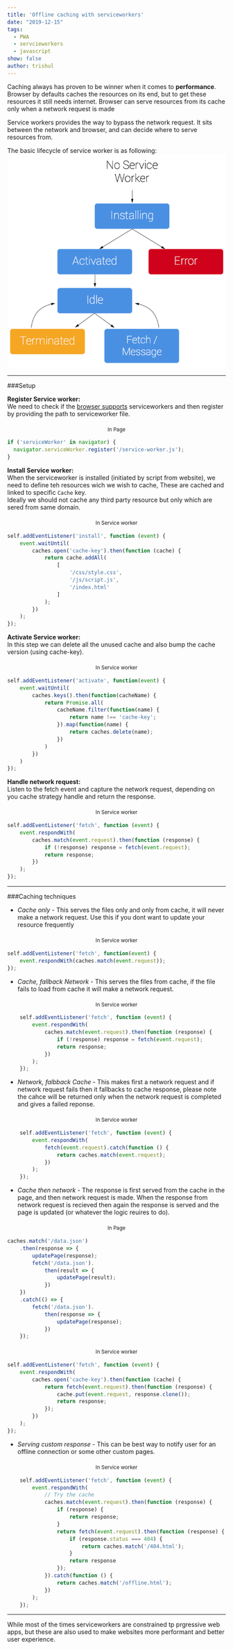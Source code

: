 ```yaml
---
title: 'Offline caching with serviceworkers'
date: "2019-12-15"
tags:
  - PWA
  - servcieworkers
  - javascript
show: false
author: trishul
---
```


Caching always has proven to be winner when it comes to **performance**.
Browser by defaults caches the resources on its end, but to get these resources it still needs internet. Browser can serve resources from its cache only when a network request is made

Service workers provides the way to bypass the network request. It sits between the network and browser, and can decide where to serve resources from.

The basic lifecycle of service worker is as following:
![Service worker lifecycle](sw-lifecycle.png)

***
###Setup

**Register Service worker:**  
We need to check if the [browser supports](https://caniuse.com/#feat=serviceworkers) serviceworkers and then register by providing the path to serviceworker file.

<center><sub>In Page</sub></center>

```javascript
if ('serviceWorker' in navigator) {
  navigator.serviceWorker.register('/service-worker.js');
}
```

**Install Service worker:**  
When the serviceworker is installed (initiated by script from website), we need to define teh resources wich we wish to cache, These are cached and linked to specific `Cache` key.  
Ideally we should not cache any third party resource but only which are sered from same domain.
<center><sub>In Service worker</sub></center>

```javascript
self.addEventListener('install', function (event) {
    event.waitUntil(
        caches.open('cache-key').then(function (cache) {
            return cache.addAll(
                [
                    '/css/style.css',
                    '/js/script.js',
                    '/index.html'
                ]
            );
        })
    );
});

```

**Activate Service worker:**  
In this step we can delete all the unused cache and also bump the cache version (using cache-key).
<center><sub>In Service worker</sub></center>

```javascript
self.addEventListener('activate', function(event) {
    event.waitUntil(
        caches.keys().then(function(cacheName) {
            return Promise.all(
                cacheName.filter(function(name) {
                    return name !== 'cache-key';
                }).map(function(name) {
                    return caches.delete(name);
                })
            )
        })
    )
});
```

**Handle network request:**  
Listen to the fetch event and capture the network request, depending on you cache strategy handle and return the response.
<center><sub>In Service worker</sub></center>

```javascript
self.addEventListener('fetch', function (event) {
    event.respondWith(
        caches.match(event.request).then(function (response) {
            if (!response) response = fetch(event.request);
            return response;
        })
    );
});
```

***
###Caching techniques

*  *Cache only* - This serves the files only and only from cache, it will never make a network request. Use this if you dont want to update your resource frequently  

<center><sub>In Service worker</sub></center>

```javascript
self.addEventListener('fetch', function(event) {
    event.respondWith(caches.match(event.request));
});
```

*  *Cache, fallback Network* - This serves the files from cache, if the file fails to load from cache it will make a network request.  

<center><sub>In Service worker</sub></center>

```javascript
    self.addEventListener('fetch', function (event) {
        event.respondWith(
            caches.match(event.request).then(function (response) {
                if (!response) response = fetch(event.request);
                return response;
            })
        );
    });
```
*  *Network, falbback Cache* - This makes first a network request and if network request fails then it fallbacks to cache response, please note the cahce will be returned only when the network request is completed and gives a failed reponse.  

<center><sub>In Service worker</sub></center>

```javascript
    self.addEventListener('fetch', function (event) {
        event.respondWith(
            fetch(event.request).catch(function () {
                return caches.match(event.request);
            })
        );
    });
```
*  *Cache then network* - The response is first served from the cache in the page, and then network request is made. When the response from network request is recieved then again the response is served and the page is updated (or whatever the logic reuires to do). 

<center><sub>In Page</sub></center>

```javascript
caches.match('/data.json')
    .then(response => {
        updatePage(response);
        fetch('/data.json').
            then(result => {
                updatePage(result);
            })
    })
    .catch(() => {
        fetch('/data.json').
            then(response => {
                updatePage(response);
            })
    });
```
<center><sub>In Service worker</sub></center>

```javascript
self.addEventListener('fetch', function (event) {
    event.respondWith(
        caches.open('cache-key').then(function (cache) {
            return fetch(event.request).then(function (response) {
                cache.put(event.request, response.clone());
                return response;
            });
        })
    );
});
```

*  *Serving custom response* - This can be best way to notify user for an offline connection or some other custom pages.  

<center><sub>In Service worker</sub></center>

```javascript
    self.addEventListener('fetch', function (event) {
        event.respondWith(
            // Try the cache
            caches.match(event.request).then(function (response) {
                if (response) {
                    return response;
                }
                return fetch(event.request).then(function (response) {
                    if (response.status === 404) {
                        return caches.match('/404.html');
                    }
                    return response
                });
            }).catch(function () {
                return caches.match('/offline.html');
            })
        );
    });
```

***
While most of the times serviceworkers are constrained tp prgressive web apps, but these are also used to make websites more performant and better user experience.  
